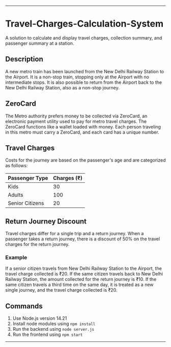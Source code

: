 
---

# Travel-Charges-Calculation-System

A solution to calculate and display travel charges, collection summary, and passenger summary at a station.

## Description

A new metro train has been launched from the New Delhi Railway Station to the Airport. It is a non-stop train, stopping only at the Airport with no intermediate stops. It is also possible to return from the Airport back to the New Delhi Railway Station, also as a non-stop journey.

## ZeroCard

The Metro authority prefers money to be collected via ZeroCard, an electronic payment utility used to pay for metro travel charges. The ZeroCard functions like a wallet loaded with money. Each person traveling in this metro must carry a ZeroCard, and each card has a unique number.

## Travel Charges

Costs for the journey are based on the passenger's age and are categorized as follows:

| Passenger Type  | Charges (₹) |
|-----------------|-------------|
| Kids            | 30          |
| Adults          | 100         |
| Senior Citizens | 20          |

## Return Journey Discount

Travel charges differ for a single trip and a return journey. When a passenger takes a return journey, there is a discount of 50% on the travel charges for the return journey.

### Example

If a senior citizen travels from New Delhi Railway Station to the Airport, the travel charge collected is ₹20. If the same citizen travels back to New Delhi Railway Station, the amount collected for the return journey is ₹10. If the same citizen travels a third time on the same day, it is treated as a new single journey, and the travel charge collected is ₹20.

## Commands

1. Use Node.js version 14.21
2. Install node modules using `npm install`
3. Run the backend using `node server.js`
4. Run the frontend using `npm start`

---
